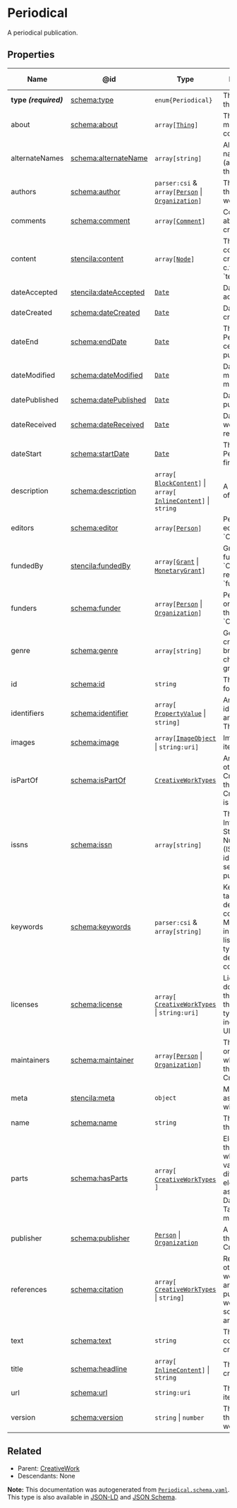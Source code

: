 # Periodical

A periodical publication.

## Properties

| Name                  | @id                                                                   | Type                                                                                                               | Description                                                                                                              | Inherited from                    |
| --------------------- | --------------------------------------------------------------------- | ------------------------------------------------------------------------------------------------------------------ | ------------------------------------------------------------------------------------------------------------------------ | --------------------------------- |
| **type _(required)_** | [schema:type](https://schema.org/type)                                | `enum{`​`Periodical`​`}`                                                                                           | The name of the type.                                                                                                    | [Entity](./Entity.md)             |
| about                 | [schema:about](https://schema.org/about)                              | `array[`​[`Thing`](./Thing.md)​`]`                                                                                 | The subject matter of the content.                                                                                       | [CreativeWork](./CreativeWork.md) |
| alternateNames        | [schema:alternateName](https://schema.org/alternateName)              | `array[`​`string`​`]`                                                                                              | Alternate names (aliases) for the item.                                                                                  | [Thing](./Thing.md)               |
| authors               | [schema:author](https://schema.org/author)                            | `parser:csi` & `array[`​[`Person`](./Person.md) \| [`Organization`](./Organization.md)​`]`                         | The authors of this creative work.                                                                                       | [CreativeWork](./CreativeWork.md) |
| comments              | [schema:comment](https://schema.org/comment)                          | `array[`​[`Comment`](./Comment.md)​`]`                                                                             | Comments about this creative work.                                                                                       | [CreativeWork](./CreativeWork.md) |
| content               | [stencila:content](https://schema.stenci.la/content.jsonld)           | `array[`​[`Node`](./Node.md)​`]`                                                                                   | The structured content of this creative work c.f. property \`text\`.                                                     | [CreativeWork](./CreativeWork.md) |
| dateAccepted          | [stencila:dateAccepted](https://schema.stenci.la/dateAccepted.jsonld) | [`Date`](./Date.md)                                                                                                | Date/time of acceptance.                                                                                                 | [CreativeWork](./CreativeWork.md) |
| dateCreated           | [schema:dateCreated](https://schema.org/dateCreated)                  | [`Date`](./Date.md)                                                                                                | Date/time of creation.                                                                                                   | [CreativeWork](./CreativeWork.md) |
| dateEnd               | [schema:endDate](https://schema.org/endDate)                          | [`Date`](./Date.md)                                                                                                | The date this Periodical ceased publication.                                                                             | [Periodical](./Periodical.md)     |
| dateModified          | [schema:dateModified](https://schema.org/dateModified)                | [`Date`](./Date.md)                                                                                                | Date/time of most recent modification.                                                                                   | [CreativeWork](./CreativeWork.md) |
| datePublished         | [schema:datePublished](https://schema.org/datePublished)              | [`Date`](./Date.md)                                                                                                | Date of first publication.                                                                                               | [CreativeWork](./CreativeWork.md) |
| dateReceived          | [schema:dateReceived](https://schema.org/dateReceived)                | [`Date`](./Date.md)                                                                                                | Date/time that work was received.                                                                                        | [CreativeWork](./CreativeWork.md) |
| dateStart             | [schema:startDate](https://schema.org/startDate)                      | [`Date`](./Date.md)                                                                                                | The date this Periodical was first published.                                                                            | [Periodical](./Periodical.md)     |
| description           | [schema:description](https://schema.org/description)                  | `array[`​[`BlockContent`](./BlockContent.md)​`]` \| `array[`​[`InlineContent`](./InlineContent.md)​`]` \| `string` | A description of the item.                                                                                               | [Thing](./Thing.md)               |
| editors               | [schema:editor](https://schema.org/editor)                            | `array[`​[`Person`](./Person.md)​`]`                                                                               | People who edited the \`CreativeWork\`.                                                                                  | [CreativeWork](./CreativeWork.md) |
| fundedBy              | [stencila:fundedBy](https://schema.stenci.la/fundedBy.jsonld)         | `array[`​[`Grant`](./Grant.md) \| [`MonetaryGrant`](./MonetaryGrant.md)​`]`                                        | Grants that funded the \`CreativeWork\`; reverse of \`fundedItems\`.                                                     | [CreativeWork](./CreativeWork.md) |
| funders               | [schema:funder](https://schema.org/funder)                            | `array[`​[`Person`](./Person.md) \| [`Organization`](./Organization.md)​`]`                                        | People or organizations that funded the \`CreativeWork\`.                                                                | [CreativeWork](./CreativeWork.md) |
| genre                 | [schema:genre](https://schema.org/genre)                              | `array[`​`string`​`]`                                                                                              | Genre of the creative work, broadcast channel or group.                                                                  | [CreativeWork](./CreativeWork.md) |
| id                    | [schema:id](https://schema.org/id)                                    | `string`                                                                                                           | The identifier for this item.                                                                                            | [Entity](./Entity.md)             |
| identifiers           | [schema:identifier](https://schema.org/identifier)                    | `array[`​[`PropertyValue`](./PropertyValue.md) \| `string`​`]`                                                     | Any kind of identifier for any kind of Thing.                                                                            | [Thing](./Thing.md)               |
| images                | [schema:image](https://schema.org/image)                              | `array[`​[`ImageObject`](./ImageObject.md) \| `string:uri`​`]`                                                     | Images of the item.                                                                                                      | [Thing](./Thing.md)               |
| isPartOf              | [schema:isPartOf](https://schema.org/isPartOf)                        | [`CreativeWorkTypes`](./CreativeWorkTypes.md)                                                                      | An item or other CreativeWork that this CreativeWork is a part of.                                                       | [CreativeWork](./CreativeWork.md) |
| issns                 | [schema:issn](https://schema.org/issn)                                | `array[`​`string`​`]`                                                                                              | The International Standard Serial Number(s) (ISSN) that identifies this serial publication.                              | [Periodical](./Periodical.md)     |
| keywords              | [schema:keywords](https://schema.org/keywords)                        | `parser:csi` & `array[`​`string`​`]`                                                                               | Keywords or tags used to describe this content. Multiple entries in a keywords list are typically delimited by commas.   | [CreativeWork](./CreativeWork.md) |
| licenses              | [schema:license](https://schema.org/license)                          | `array[`​[`CreativeWorkTypes`](./CreativeWorkTypes.md) \| `string:uri`​`]`                                         | License documents that applies to this content, typically indicated by URL.                                              | [CreativeWork](./CreativeWork.md) |
| maintainers           | [schema:maintainer](https://schema.org/maintainer)                    | `array[`​[`Person`](./Person.md) \| [`Organization`](./Organization.md)​`]`                                        | The people or organizations who maintain this CreativeWork.                                                              | [CreativeWork](./CreativeWork.md) |
| meta                  | [stencila:meta](https://schema.stenci.la/meta.jsonld)                 | `object`                                                                                                           | Metadata associated with this item.                                                                                      | [Entity](./Entity.md)             |
| name                  | [schema:name](https://schema.org/name)                                | `string`                                                                                                           | The name of the item.                                                                                                    | [Thing](./Thing.md)               |
| parts                 | [schema:hasParts](https://schema.org/hasParts)                        | `array[`​[`CreativeWorkTypes`](./CreativeWorkTypes.md)​`]`                                                         | Elements of the collection which can be a variety of different elements, such as Articles, Datatables, Tables and more.  | [CreativeWork](./CreativeWork.md) |
| publisher             | [schema:publisher](https://schema.org/publisher)                      | [`Person`](./Person.md) \| [`Organization`](./Organization.md)                                                     | A publisher of the CreativeWork.                                                                                         | [CreativeWork](./CreativeWork.md) |
| references            | [schema:citation](https://schema.org/citation)                        | `array[`​[`CreativeWorkTypes`](./CreativeWorkTypes.md) \| `string`​`]`                                             | References to other creative works, such as another publication, web page, scholarly article, etc.                       | [CreativeWork](./CreativeWork.md) |
| text                  | [schema:text](https://schema.org/text)                                | `string`                                                                                                           | The textual content of this creative work.                                                                               | [CreativeWork](./CreativeWork.md) |
| title                 | [schema:headline](https://schema.org/headline)                        | `array[`​[`InlineContent`](./InlineContent.md)​`]` \| `string`                                                     | The title of the creative work.                                                                                          | [CreativeWork](./CreativeWork.md) |
| url                   | [schema:url](https://schema.org/url)                                  | `string:uri`                                                                                                       | The URL of the item.                                                                                                     | [Thing](./Thing.md)               |
| version               | [schema:version](https://schema.org/version)                          | `string` \| `number`                                                                                               | The version of the creative work.                                                                                        | [CreativeWork](./CreativeWork.md) |

## Related

-   Parent: [CreativeWork](./CreativeWork.md)
-   Descendants: None

**Note:** This documentation was autogenerated from [`Periodical.schema.yaml`](https://github.com/stencila/schema/blob/master/schema/Periodical.schema.yaml). This type is also available in [JSON-LD](https://schema.org/Periodical) and [JSON Schema](https://schema.stenci.la/Periodical.schema.json).
